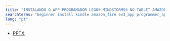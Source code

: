 ```yaml
---  
title: "INSTALANDO O APP PROGRAMADOR LEGO® MINDSTORMS® NO TABLET AMAZON KINDLE FIRE."  
searchterms: "beginner install kindle amazon_fire ev3_app programmer_app toggle installing_the ev3_programmer_app_on_the_amazon_kindle_fire"  
lang: "pt"  
---  
```

 <ul>  
 <li class="ng-binding">
 <a href="TabletLessons/beginner/InstalandoKINDLE.pptx">PPTX</a>,  
 </li>  
 </ul>  
